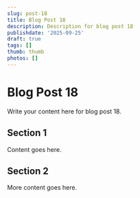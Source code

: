 ```yaml
---
slug: post-18
title: Blog Post 18
description: Description for blog post 18
publishdate: '2025-09-25'
draft: true
tags: []
thumb: thumb
photos: []
---
```

# Blog Post 18

Write your content here for blog post 18.

## Section 1

Content goes here.

## Section 2

More content goes here.
